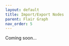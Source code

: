 ```yaml
---
layout: default
title: Import/Export Nodes
parent: Flair Graph
nav_order: 5
---
```


<i class="fas fa-construction"></i> Coming soon...